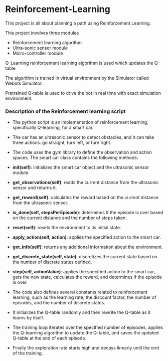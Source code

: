 # Reinforcement-Learning
This project is all about planning a path using Reinforcement Learning. 

This project involves three modules
* Reinforcement learning algorithm
* Ultra-sonic sensor module 
* Micro-controller module 

Q-Learning reinforcement learning algorithm is used which updates the Q-table 

The algorithm is trained in virtual environment by the Simulator called Webots Simulator. 

Pretrained Q-table is used to drive the bot in real time with exact simulation environment.

### Description of the Reinforcement learning script
* The python script is an implementation of reinforcement learning, specifically Q-learning, for a smart car. 
* The car has an ultrasonic sensor to detect obstacles, and it can take three actions: go straight, turn left, or turn right. 
* The code uses the gym library to define the observation and action spaces. The smart car class contains the following methods:

* **__init__(self)**: initializes the smart car object and the ultrasonic sensor module.
* **get_observations(self)**: reads the current distance from the ultrasonic sensor and returns it.
* **get_reward(self)**: calculates the reward based on the current distance from the ultrasonic sensor.
* **is_done(self, stepsPerEpisode)**: determines if the episode is over based on the current distance and the number of steps taken.
* **reset(self)**: resets the environment to its initial state.
* **apply_action(self, action)**: applies the specified action to the smart car.
* **get_info(self)**: returns any additional information about the environment.
* **get_discrete_state(self, state)**: discretizes the current state based on the number of discrete states defined.
* **step(self, actionValue)**: applies the specified action to the smart car, gets the new state, calculates the reward, and determines if the episode is over.
* The code also defines several constants related to reinforcement learning, such as the learning rate, the discount factor, the number of episodes, and the number of discrete states. 
* It initializes the Q-table randomly and then rewrite the Q-table as it learns by itself. 
* The training loop iterates over the specified number of episodes, applies the Q-learning algorithm to update the Q-table, and saves the updated Q-table at the end of each episode. 
* Finally the exploration rate starts high and decays linearly until the end of the training.
